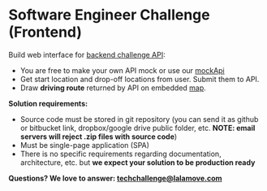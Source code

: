 # Software Engineer Challenge (Frontend)

Build web interface for [backend challenge API](backend.md):

 - You are free to make your own API mock or use our [mockApi](mockApi) 
 - Get start location and drop-off locations from user. Submit them to API.
 - Draw **driving route** returned by API on embedded [map](https://developers.google.com/maps/).

**Solution requirements:**

 - Source code must be stored in git repository (you can send it as github or bitbucket link, dropbox/google drive public folder, etc. **NOTE: email servers will reject .zip files with source code**)
 - Must be single-page application (SPA)
 - There is no specific requirements regarding documentation, architecture, etc. but **we expect your solution to be production ready**

**Questions? We love to answer: <techchallenge@lalamove.com>**
